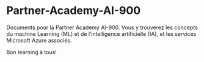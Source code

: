 # Partner-Academy-AI-900
Documents pour la Partner Academy AI-900.
Vous y trouverez les concepts du machine Learning (ML) et de l’intelligence artificielle (IA), et les services Microsoft Azure associés.

Bon learning à tous!
